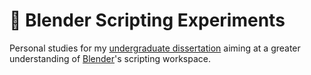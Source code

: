 # :ice_cube: Blender Scripting Experiments

Personal studies for my [undergraduate dissertation](https://github.com/DanielBrito/monografia) aiming at a greater understanding of [Blender](https://www.blender.org/)'s scripting workspace.
